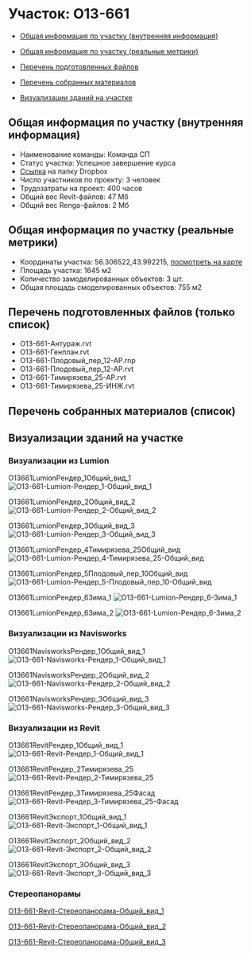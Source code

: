 # Участок: O13-661

* [Общая информация по участку (внутренняя информация)](#Chapter1)

* [Общая информация по участку (реальные метрики)](#Chapter2)

* [Перечень подготовленных файлов](#Chapter3)

* [Перечень собранных материалов](#Chapter4)

* [Визуализации зданий на участке](#Chapter6)

## <a id="Chapter1"></a> Общая информация по участку (внутренняя информация)
+ Наименование команды: Команда СП
+ Статус участка: Успешное завершение курса
+ [Ссылка](https://www.dropbox.com/sh/wvvgv1nw1iqred9/AAAndXU8kAaSDNH7-8ldHahsa/O13_661?dl=0) на папку Dropbox
+ Число участников по проекту: 3 человек
+ Трудозатраты на проект: 400 часов
+ Общий вес Revit-файлов: 47 Мб
+ Общий вес Renga-файлов: 2 Мб
## <a id="Chapter2"></a> Общая информация по участку (реальные метрики)
+ Координаты участка: 56.306522,43.992215, [посмотреть на карте](https://yandex.ru/maps/47/nizhny-novgorod/?ll=43.992215%2C56.306522&z=19)
+ Площадь участка: 1645 м2
+ Количество замоделированных объектов: 3 шт.
+ Общая площадь смоделированных объектов: 755 м2
## <a id="Chapter3"></a> Перечень подготовленных файлов (только список)
+ O13-661-Антураж.rvt
+ O13-661-Генплан.rvt
+ O13-661-Плодовый_пер_12-АР.rnp
+ O13-661-Плодовый_пер_12-АР.rvt
+ O13-661-Тимирязева_25-АР.rvt
+ O13-661-Тимирязева_25-ИНЖ.rvt
## <a id="Chapter4"></a> Перечень собранных материалов (список)
## <a id="Chapter6"></a> Визуализации зданий на участке
### Визуализации из Lumion
O13661LumionРендер_1Общий_вид_1
![O13-661-Lumion-Рендер_1-Общий_вид_1](/Images/O13_661/O13-661-Lumion-Рендер_1-Общий_вид_1_Compressed.jpg)

O13661LumionРендер_2Общий_вид_2
![O13-661-Lumion-Рендер_2-Общий_вид_2](/Images/O13_661/O13-661-Lumion-Рендер_2-Общий_вид_2_Compressed.jpg)

O13661LumionРендер_3Общий_вид_3
![O13-661-Lumion-Рендер_3-Общий_вид_3](/Images/O13_661/O13-661-Lumion-Рендер_3-Общий_вид_3_Compressed.jpg)

O13661LumionРендер_4Тимирязева_25Общий_вид
![O13-661-Lumion-Рендер_4-Тимирязева_25-Общий_вид](/Images/O13_661/O13-661-Lumion-Рендер_4-Тимирязева_25-Общий_вид_Compressed.jpg)

O13661LumionРендер_5Плодовый_пер_10Общий_вид
![O13-661-Lumion-Рендер_5-Плодовый_пер_10-Общий_вид](/Images/O13_661/O13-661-Lumion-Рендер_5-Плодовый_пер_10-Общий_вид_Compressed.jpg)

O13661LumionРендер_6Зима_1
![O13-661-Lumion-Рендер_6-Зима_1](/Images/O13_661/O13-661-Lumion-Рендер_6-Зима_1_Compressed.jpg)

O13661LumionРендер_6Зима_2
![O13-661-Lumion-Рендер_6-Зима_2](/Images/O13_661/O13-661-Lumion-Рендер_6-Зима_2_Compressed.jpg)

### Визуализации из Navisworks
O13661NavisworksРендер_1Общий_вид_1
![O13-661-Navisworks-Рендер_1-Общий_вид_1](/Images/O13_661/O13-661-Navisworks-Рендер_1-Общий_вид_1_Compressed.jpg)

O13661NavisworksРендер_2Общий_вид_2
![O13-661-Navisworks-Рендер_2-Общий_вид_2](/Images/O13_661/O13-661-Navisworks-Рендер_2-Общий_вид_2_Compressed.jpg)

O13661NavisworksРендер_3Общий_вид_3
![O13-661-Navisworks-Рендер_3-Общий_вид_3](/Images/O13_661/O13-661-Navisworks-Рендер_3-Общий_вид_3_Compressed.jpg)

### Визуализации из Revit
O13661RevitРендер_1Общий_вид_1
![O13-661-Revit-Рендер_1-Общий_вид_1](/Images/O13_661/O13-661-Revit-Рендер_1-Общий_вид_1_Compressed.jpg)

O13661RevitРендер_2Тимирязева_25
![O13-661-Revit-Рендер_2-Тимирязева_25](/Images/O13_661/O13-661-Revit-Рендер_2-Тимирязева_25_Compressed.jpg)

O13661RevitРендер_3Тимирязева_25Фасад
![O13-661-Revit-Рендер_3-Тимирязева_25-Фасад](/Images/O13_661/O13-661-Revit-Рендер_3-Тимирязева_25-Фасад_Compressed.jpg)

O13661RevitЭкспорт_1Общий_вид_1
![O13-661-Revit-Экспорт_1-Общий_вид_1](/Images/O13_661/O13-661-Revit-Экспорт_1-Общий_вид_1_Compressed.jpg)

O13661RevitЭкспорт_2Общий_вид_2
![O13-661-Revit-Экспорт_2-Общий_вид_2](/Images/O13_661/O13-661-Revit-Экспорт_2-Общий_вид_2_Compressed.jpg)

O13661RevitЭкспорт_3Общий_вид_3
![O13-661-Revit-Экспорт_3-Общий_вид_3](/Images/O13_661/O13-661-Revit-Экспорт_3-Общий_вид_3_Compressed.jpg)

### Стереопанорамы
[O13-661-Revit-Стереопанорама-Общий_вид_1](https://pano.autodesk.com/pano.html?url=jpgs/5437225f-b1a7-4991-bc26-49f13beef37a&version=2)

[O13-661-Revit-Стереопанорама-Общий_вид_2](https://pano.autodesk.com/pano.html?url=jpgs/7355498a-f2bf-4069-b256-cc6bbc866871&version=2)

[O13-661-Revit-Стереопанорама-Общий_вид_3](https://pano.autodesk.com/pano.html?url=jpgs/b8ce573f-c252-4e6d-b846-d1a567c159d2&version=2)

